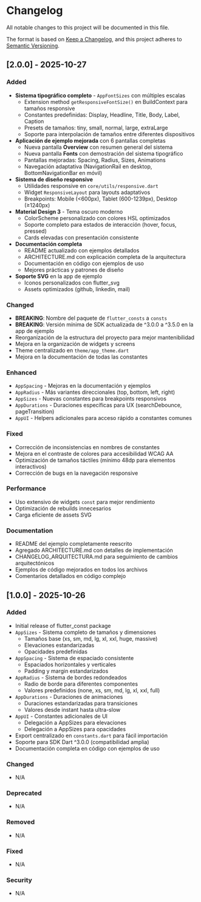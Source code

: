 # Changelog

All notable changes to this project will be documented in this file.

The format is based on [Keep a Changelog](https://keepachangelog.com/en/1.0.0/),
and this project adheres to [Semantic Versioning](https://semver.org/spec/v2.0.0.html).

## [2.0.0] - 2025-10-27

### Added
- **Sistema tipográfico completo** - `AppFontSizes` con múltiples escalas
  - Extension method `getResponsiveFontSize()` en BuildContext para tamaños responsive
  - Constantes predefinidas: Display, Headline, Title, Body, Label, Caption
  - Presets de tamaños: tiny, small, normal, large, extraLarge
  - Soporte para interpolación de tamaños entre diferentes dispositivos
- **Aplicación de ejemplo mejorada** con 6 pantallas completas
  - Nueva pantalla **Overview** con resumen general del sistema
  - Nueva pantalla **Fonts** con demostración del sistema tipográfico
  - Pantallas mejoradas: Spacing, Radius, Sizes, Animations
  - Navegación adaptativa (NavigationRail en desktop, BottomNavigationBar en móvil)
- **Sistema de diseño responsive**
  - Utilidades responsive en `core/utils/responsive.dart`
  - Widget `ResponsiveLayout` para layouts adaptativos
  - Breakpoints: Mobile (<600px), Tablet (600-1239px), Desktop (≥1240px)
- **Material Design 3** - Tema oscuro moderno
  - ColorScheme personalizado con colores HSL optimizados
  - Soporte completo para estados de interacción (hover, focus, pressed)
  - Cards elevadas con presentación consistente
- **Documentación completa**
  - README actualizado con ejemplos detallados
  - ARCHITECTURE.md con explicación completa de la arquitectura
  - Documentación en código con ejemplos de uso
  - Mejores prácticas y patrones de diseño
- **Soporte SVG** en la app de ejemplo
  - Iconos personalizados con flutter_svg
  - Assets optimizados (github, linkedin, mail)

### Changed
- **BREAKING**: Nombre del paquete de `flutter_consts` a `consts`
- **BREAKING**: Versión mínima de SDK actualizada de ^3.0.0 a ^3.5.0 en la app de ejemplo
- Reorganización de la estructura del proyecto para mejor mantenibilidad
- Mejora en la organización de widgets y screens
- Theme centralizado en `theme/app_theme.dart`
- Mejora en la documentación de todas las constantes

### Enhanced
- `AppSpacing` - Mejoras en la documentación y ejemplos
- `AppRadius` - Más variantes direccionales (top, bottom, left, right)
- `AppSizes` - Nuevas constantes para breakpoints responsivos
- `AppDurations` - Duraciones específicas para UX (searchDebounce, pageTransition)
- `AppUI` - Helpers adicionales para acceso rápido a constantes comunes

### Fixed
- Corrección de inconsistencias en nombres de constantes
- Mejora en el contraste de colores para accesibilidad WCAG AA
- Optimización de tamaños táctiles (mínimo 48dp para elementos interactivos)
- Corrección de bugs en la navegación responsive

### Performance
- Uso extensivo de widgets `const` para mejor rendimiento
- Optimización de rebuilds innecesarios
- Carga eficiente de assets SVG

### Documentation
- README del ejemplo completamente reescrito
- Agregado ARCHITECTURE.md con detalles de implementación
- CHANGELOG_ARQUITECTURA.md para seguimiento de cambios arquitectónicos
- Ejemplos de código mejorados en todos los archivos
- Comentarios detallados en código complejo

## [1.0.0] - 2025-10-26

### Added
- Initial release of flutter_const package
- `AppSizes` - Sistema completo de tamaños y dimensiones
  - Tamaños base (xs, sm, md, lg, xl, xxl, huge, massive)
  - Elevaciones estandarizadas
  - Opacidades predefinidas
- `AppSpacing` - Sistema de espaciado consistente
  - Espaciados horizontales y verticales
  - Padding y margin estandarizados
- `AppRadius` - Sistema de bordes redondeados
  - Radio de borde para diferentes componentes
  - Valores predefinidos (none, xs, sm, md, lg, xl, xxl, full)
- `AppDurations` - Duraciones de animaciones
  - Duraciones estandarizadas para transiciones
  - Valores desde instant hasta ultra-slow
- `AppUI` - Constantes adicionales de UI
  - Delegación a AppSizes para elevaciones
  - Delegación a AppSizes para opacidades
- Export centralizado en `constants.dart` para fácil importación
- Soporte para SDK Dart ^3.0.0 (compatibilidad amplia)
- Documentación completa en código con ejemplos de uso

### Changed
- N/A

### Deprecated
- N/A

### Removed
- N/A

### Fixed
- N/A

### Security
- N/A

